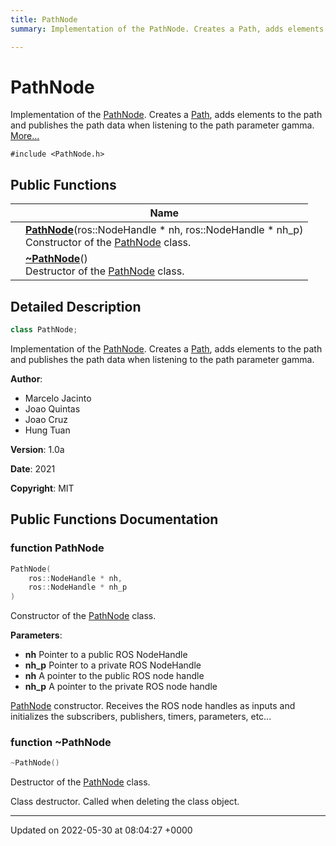 ```yaml
---
title: PathNode
summary: Implementation of the PathNode. Creates a Path, adds elements to the path and publishes the path data when listening to the path parameter gamma. 

---
```


# PathNode



Implementation of the [PathNode](). Creates a [Path](), adds elements to the path and publishes the path data when listening to the path parameter gamma.  [More...](#detailed-description)


`#include <PathNode.h>`

## Public Functions

|                | Name           |
| -------------- | -------------- |
| | **[PathNode](/medusa_base/api/markdown/medusa_planning/dsor_paths/Classes/classPathNode/#function-pathnode)**(ros::NodeHandle * nh, ros::NodeHandle * nh_p)<br>Constructor of the [PathNode](/medusa_base/api/markdown/medusa_planning/dsor_paths/Classes/classPathNode/) class.  |
| | **[~PathNode](/medusa_base/api/markdown/medusa_planning/dsor_paths/Classes/classPathNode/#function-~pathnode)**()<br>Destructor of the [PathNode](/medusa_base/api/markdown/medusa_planning/dsor_paths/Classes/classPathNode/) class.  |

## Detailed Description

```cpp
class PathNode;
```

Implementation of the [PathNode](). Creates a [Path](), adds elements to the path and publishes the path data when listening to the path parameter gamma. 

**Author**: 

  * Marcelo Jacinto 
  * Joao Quintas 
  * Joao Cruz 
  * Hung Tuan 


**Version**: 1.0a 

**Date**: 2021 

**Copyright**: MIT 
## Public Functions Documentation

### function PathNode

```cpp
PathNode(
    ros::NodeHandle * nh,
    ros::NodeHandle * nh_p
)
```

Constructor of the [PathNode](/medusa_base/api/markdown/medusa_planning/dsor_paths/Classes/classPathNode/) class. 

**Parameters**: 

  * **nh** Pointer to a public ROS NodeHandle 
  * **nh_p** Pointer to a private ROS NodeHandle
  * **nh** A pointer to the public ROS node handle 
  * **nh_p** A pointer to the private ROS node handle 


[PathNode](/medusa_base/api/markdown/medusa_planning/dsor_paths/Classes/classPathNode/) constructor. Receives the ROS node handles as inputs and initializes the subscribers, publishers, timers, parameters, etc...


### function ~PathNode

```cpp
~PathNode()
```

Destructor of the [PathNode](/medusa_base/api/markdown/medusa_planning/dsor_paths/Classes/classPathNode/) class. 

Class destructor. Called when deleting the class object. 


-------------------------------

Updated on 2022-05-30 at 08:04:27 +0000
